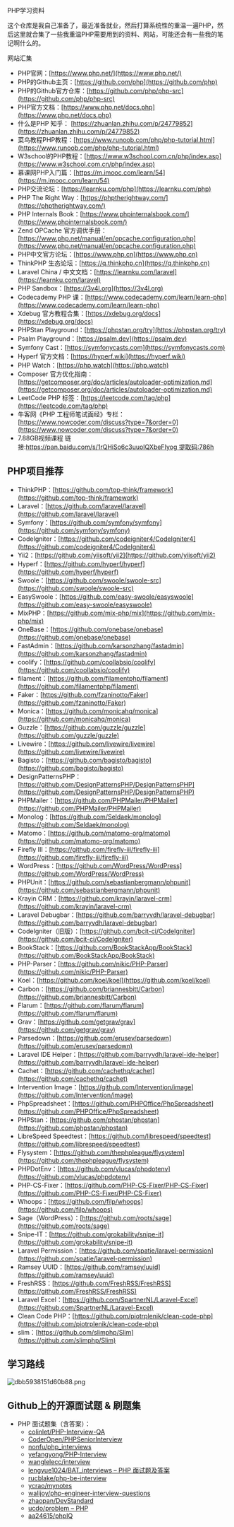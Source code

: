 PHP学习资料

这个仓库是我自己准备了，最近准备就业，然后打算系统性的重温一遍PHP，然后这里就合集了一些我重温PHP需要用到的资料、网站，可能还会有一些我的笔记啊什么的。

网站汇集
- PHP官网：[https://www.php.net/](https://www.php.net/)
- PHP的Github主页：[https://github.com/php](https://github.com/php)
- PHP的Github官方仓库：[https://github.com/php/php-src](https://github.com/php/php-src)
- PHP官方文档：[https://www.php.net/docs.php](https://www.php.net/docs.php)
- 什么是PHP 知乎： [https://zhuanlan.zhihu.com/p/24779852](https://zhuanlan.zhihu.com/p/24779852)
- 菜鸟教程PHP教程：[https://www.runoob.com/php/php-tutorial.html](https://www.runoob.com/php/php-tutorial.html)
- W3school的PHP教程：[https://www.w3school.com.cn/php/index.asp](https://www.w3school.com.cn/php/index.asp)
- 慕课网PHP入门篇：[https://m.imooc.com/learn/54](https://m.imooc.com/learn/54)
- PHP交流论坛：[https://learnku.com/php](https://learnku.com/php)
- PHP The Right Way：[https://phptherightway.com/](https://phptherightway.com/)
- PHP Internals Book：[https://www.phpinternalsbook.com/](https://www.phpinternalsbook.com/)
- Zend OPCache 官方调优手册：[https://www.php.net/manual/en/opcache.configuration.php](https://www.php.net/manual/en/opcache.configuration.php)
- PHP中文官方论坛：[https://www.php.cn](https://www.php.cn)
- ThinkPHP 生态论坛：[https://q.thinkphp.cn](https://q.thinkphp.cn)
- Laravel China / 中文文档：[https://learnku.com/laravel](https://learnku.com/laravel)
- PHP Sandbox：[https://3v4l.org](https://3v4l.org)
- Codecademy PHP 课：[https://www.codecademy.com/learn/learn-php](https://www.codecademy.com/learn/learn-php)
- Xdebug 官方教程合集：[https://xdebug.org/docs](https://xdebug.org/docs)
- PHPStan Playground：[https://phpstan.org/try](https://phpstan.org/try)
- Psalm Playground：[https://psalm.dev](https://psalm.dev)
- Symfony Cast：[https://symfonycasts.com](https://symfonycasts.com)
- Hyperf 官方文档：[https://hyperf.wiki](https://hyperf.wiki)
- PHP Watch：[https://php.watch](https://php.watch)
- Composer 官方优化指南：[https://getcomposer.org/doc/articles/autoloader-optimization.md](https://getcomposer.org/doc/articles/autoloader-optimization.md)
- LeetCode PHP 标签：[https://leetcode.com/tag/php](https://leetcode.com/tag/php)
- 牛客网《PHP 工程师笔试面经》专栏：[https://www.nowcoder.com/discuss?type=7&order=0](https://www.nowcoder.com/discuss?type=7&order=0)
- 7.88GB视频课程 链接:https://pan.baidu.com/s/1rQHiSo6c3uuoIQXbeFIyog 提取码:786h

## PHP项目推荐

- ThinkPHP：[https://github.com/top-think/framework](https://github.com/top-think/framework)
- Laravel：[https://github.com/laravel/laravel](https://github.com/laravel/laravel)  
- Symfony：[https://github.com/symfony/symfony](https://github.com/symfony/symfony)  
- CodeIgniter：[https://github.com/codeigniter4/CodeIgniter4](https://github.com/codeigniter4/CodeIgniter4)  
- Yii2：[https://github.com/yiisoft/yii2](https://github.com/yiisoft/yii2)  
- Hyperf：[https://github.com/hyperf/hyperf](https://github.com/hyperf/hyperf)  
- Swoole：[https://github.com/swoole/swoole-src](https://github.com/swoole/swoole-src)  
- EasySwoole：[https://github.com/easy-swoole/easyswoole](https://github.com/easy-swoole/easyswoole)  
- MixPHP：[https://github.com/mix-php/mix](https://github.com/mix-php/mix)  
- OneBase：[https://github.com/onebase/onebase](https://github.com/onebase/onebase)  
- FastAdmin：[https://github.com/karsonzhang/fastadmin](https://github.com/karsonzhang/fastadmin)  
- coolify：[https://github.com/coollabsio/coolify](https://github.com/coollabsio/coolify)  
- filament：[https://github.com/filamentphp/filament](https://github.com/filamentphp/filament)  
- Faker：[https://github.com/fzaninotto/Faker](https://github.com/fzaninotto/Faker)  
- Monica：[https://github.com/monicahq/monica](https://github.com/monicahq/monica)  
- Guzzle：[https://github.com/guzzle/guzzle](https://github.com/guzzle/guzzle)  
- Livewire：[https://github.com/livewire/livewire](https://github.com/livewire/livewire)  
- Bagisto：[https://github.com/bagisto/bagisto](https://github.com/bagisto/bagisto)  
- DesignPatternsPHP：[https://github.com/DesignPatternsPHP/DesignPatternsPHP](https://github.com/DesignPatternsPHP/DesignPatternsPHP)  
- PHPMailer：[https://github.com/PHPMailer/PHPMailer](https://github.com/PHPMailer/PHPMailer)  
- Monolog：[https://github.com/Seldaek/monolog](https://github.com/Seldaek/monolog)  
- Matomo：[https://github.com/matomo-org/matomo](https://github.com/matomo-org/matomo)  
- Firefly III：[https://github.com/firefly-iii/firefly-iii](https://github.com/firefly-iii/firefly-iii)  
- WordPress：[https://github.com/WordPress/WordPress](https://github.com/WordPress/WordPress)  
- PHPUnit：[https://github.com/sebastianbergmann/phpunit](https://github.com/sebastianbergmann/phpunit)  
- Krayin CRM：[https://github.com/krayin/laravel-crm](https://github.com/krayin/laravel-crm)  
- Laravel Debugbar：[https://github.com/barryvdh/laravel-debugbar](https://github.com/barryvdh/laravel-debugbar)  
- CodeIgniter（旧版）：[https://github.com/bcit-ci/CodeIgniter](https://github.com/bcit-ci/CodeIgniter)  
- BookStack：[https://github.com/BookStackApp/BookStack](https://github.com/BookStackApp/BookStack)  
- PHP-Parser：[https://github.com/nikic/PHP-Parser](https://github.com/nikic/PHP-Parser)  
- Koel：[https://github.com/koel/koel](https://github.com/koel/koel)  
- Carbon：[https://github.com/briannesbitt/Carbon](https://github.com/briannesbitt/Carbon)  
- Flarum：[https://github.com/flarum/flarum](https://github.com/flarum/flarum)  
- Grav：[https://github.com/getgrav/grav](https://github.com/getgrav/grav)  
- Parsedown：[https://github.com/erusev/parsedown](https://github.com/erusev/parsedown)  
- Laravel IDE Helper：[https://github.com/barryvdh/laravel-ide-helper](https://github.com/barryvdh/laravel-ide-helper)  
- Cachet：[https://github.com/cachethq/cachet](https://github.com/cachethq/cachet)  
- Intervention Image：[https://github.com/Intervention/image](https://github.com/Intervention/image)  
- PhpSpreadsheet：[https://github.com/PHPOffice/PhpSpreadsheet](https://github.com/PHPOffice/PhpSpreadsheet)  
- PHPStan：[https://github.com/phpstan/phpstan](https://github.com/phpstan/phpstan)  
- LibreSpeed Speedtest：[https://github.com/librespeed/speedtest](https://github.com/librespeed/speedtest)  
- Flysystem：[https://github.com/thephpleague/flysystem](https://github.com/thephpleague/flysystem)  
- PHPDotEnv：[https://github.com/vlucas/phpdotenv](https://github.com/vlucas/phpdotenv)  
- PHP-CS-Fixer：[https://github.com/PHP-CS-Fixer/PHP-CS-Fixer](https://github.com/PHP-CS-Fixer/PHP-CS-Fixer)  
- Whoops：[https://github.com/filp/whoops](https://github.com/filp/whoops)  
- Sage（WordPress）：[https://github.com/roots/sage](https://github.com/roots/sage)  
- Snipe-IT：[https://github.com/grokability/snipe-it](https://github.com/grokability/snipe-it)  
- Laravel Permission：[https://github.com/spatie/laravel-permission](https://github.com/spatie/laravel-permission)  
- Ramsey UUID：[https://github.com/ramsey/uuid](https://github.com/ramsey/uuid)  
- FreshRSS：[https://github.com/FreshRSS/FreshRSS](https://github.com/FreshRSS/FreshRSS)  
- Laravel Excel：[https://github.com/SpartnerNL/Laravel-Excel](https://github.com/SpartnerNL/Laravel-Excel)  
- Clean Code PHP：[https://github.com/piotrplenik/clean-code-php](https://github.com/piotrplenik/clean-code-php)
- slim：[https://github.com/slimphp/Slim](https://github.com/slimphp/Slim)

## 学习路线
![dbb5938151d60b88.png](https://cdn.mengze.vip/gh/JanePHPDev/Blog-Static-Resource@main/images/dbb5938151d60b88.png)


## Github上的开源面试题 & 刷题集
- PHP 面试题集（含答案）：
    - [colinlet/PHP-Interview-QA](https://github.com/colinlet/PHP-Interview-QA)
    - [CoderOpen/PHPSeniorInterview](https://github.com/CoderOpen/PHPSeniorInterview)
    - [nonfu/php_interviews](https://github.com/nonfu/php_interviews)
    - [yefangyong/PHP-Interview](https://github.com/yefangyong/PHP-Interview)
    - [wanglelecc/interview](https://github.com/wanglelecc/interview)
    - [lengyue1024/BAT_interviews – PHP 面试题及答案](https://github.com/lengyue1024/BAT_interviews/blob/master/PHP%E9%9D%A2%E8%AF%95%E9%A2%98%E5%8F%8A%E7%AD%94%E6%A1%88.md)
    - [rucblake/php-be-interview](https://github.com/rucblake/php-be-interview)
    - [ycrao/mynotes](https://github.com/ycrao/mynotes)
    - [walijoy/php-engineer-interview-questions](https://github.com/walijoy/php-engineer-interview-questions)
    - [zhaopan/DevStandard](https://github.com/zhaopan/DevStandard)
    - [ucdo/problem – PHP](https://github.com/ucdo/problem/tree/main/PHP)
    - [aa24615/phpIQ](https://github.com/aa24615/phpIQ)